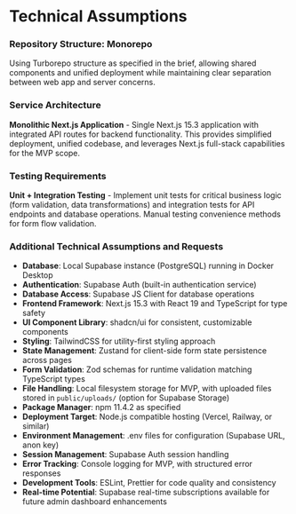 # Technical Assumptions

### Repository Structure: Monorepo
Using Turborepo structure as specified in the brief, allowing shared components and unified deployment while maintaining clear separation between web app and server concerns.

### Service Architecture
**Monolithic Next.js Application** - Single Next.js 15.3 application with integrated API routes for backend functionality. This provides simplified deployment, unified codebase, and leverages Next.js full-stack capabilities for the MVP scope.

### Testing Requirements
**Unit + Integration Testing** - Implement unit tests for critical business logic (form validation, data transformations) and integration tests for API endpoints and database operations. Manual testing convenience methods for form flow validation.

### Additional Technical Assumptions and Requests

- **Database**: Local Supabase instance (PostgreSQL) running in Docker Desktop
- **Authentication**: Supabase Auth (built-in authentication service)
- **Database Access**: Supabase JS Client for database operations
- **Frontend Framework**: Next.js 15.3 with React 19 and TypeScript for type safety
- **UI Component Library**: shadcn/ui for consistent, customizable components
- **Styling**: TailwindCSS for utility-first styling approach
- **State Management**: Zustand for client-side form state persistence across pages
- **Form Validation**: Zod schemas for runtime validation matching TypeScript types
- **File Handling**: Local filesystem storage for MVP, with uploaded files stored in `public/uploads/` (option for Supabase Storage)
- **Package Manager**: npm 11.4.2 as specified
- **Deployment Target**: Node.js compatible hosting (Vercel, Railway, or similar)
- **Environment Management**: .env files for configuration (Supabase URL, anon key)
- **Session Management**: Supabase Auth session handling
- **Error Tracking**: Console logging for MVP, with structured error responses
- **Development Tools**: ESLint, Prettier for code quality and consistency
- **Real-time Potential**: Supabase real-time subscriptions available for future admin dashboard enhancements
